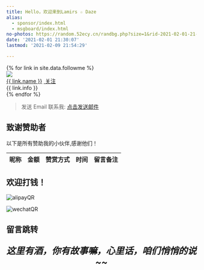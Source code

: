 ```yaml
---
title: Hello，欢迎来到Lamirs ☆ Daze
alias:
  - sponsor/index.html
  - msgboard/index.html
no-photos: https://random.52ecy.cn/randbg.php?size=1&rid-2021-02-01-21-30-07
date: '2021-02-01 21:30:07'
lastmod: '2021-02-09 21:54:29'

---
```

<!-- <div style="text-align:center"> -->
<div id="links">
<div class="links-content">
<div class="link-navigation">
{% for link in site.data.followme %}
<div class="card">
  <a href="{{ link.site }}" target="_blank">
  <img class="ava" src="{{ link.avatar }}"/></a>
  <div class="card-header">
  <div><a href="{{ link.site }}" target="_blank">{{ link.name }}</a>
  <a href="{{ link.site }}"><span class="focus-links"><i class="fa fa-plus" aria-hidden="true"></i>&nbsp;关注</span></a></div>
  <div class="info" title="{{ link.info }}">{{ link.info }}</div>
  </div>
</div>
{% endfor %}
</div>
</div>
</div>
<!-- </div> -->

> 发送 Email 联系我:  <a href="mailto:cnyjzhang@outlook.com?subject=issues&body=名称：%0A%0A说明：%0A">点击发送邮件</a>

## 致谢赞助者
以下是所有赞助我的小伙伴,感谢他们！

|  昵称 |  金额 | 赞赏方式 |  时间 | 留言备注 |
| :-: | :-: | :--: | :-: | :--: |

## 欢迎打钱！

![alipayQR](https://cdn.jsdelivr.net/gh/yj2cs/hexo-cdn@latest/donate/AliPayQR.webp)

![wechatQR](https://cdn.jsdelivr.net/gh/yj2cs/hexo-cdn@latest/donate/WeChatQR.webp)

## 留言跳转
<b>
	<big>
		<i>
<p style=";text-align:center;font-size:24px">这里有酒，你有故事嘛，心里话，咱们悄悄的说~~</p>
		</i>
	</big>
</b>
